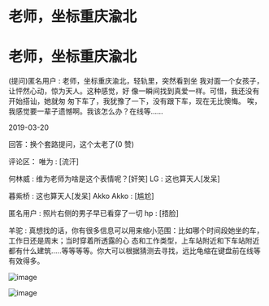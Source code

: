 # 老师，坐标重庆渝北

# 老师，坐标重庆渝北

(提问)匿名用户 : 老师，坐标重庆渝北，轻轨里，突然看到坐 我对面一个女孩子，让怦然心动，惊为天人。这种感觉，好 像一瞬间找到真爱一样。可惜，我还没有开始搭讪，她就匆 匆下车了，我犹豫了一下，没有跟下车，现在无比懊悔。 唉，我感觉要一辈子遗憾啊。我该怎么办？在线等……

2019-03-20

回答：换个套路提问，这个太老了(0 赞)

评论区： 唯为 : [流汗]

何林威 : 维为老师为啥是这个表情呢？[奸笑] LG : 这也算天人[发呆]

暮紫桥 : 这也算天人[发呆] Akko Akko : [尴尬]

匿名用户 : 照片右侧的男子早已看穿了一切 hp : [捂脸]

羊驼 : 真想找的话，你有很多信息可以用来缩小范围：比如哪个时间段她坐的车，工作日还是周末；当时穿着所透露的心 态和工作类型，上车站附近和下车站附近都有什么建筑.....等等等等。你大可以根据猜测去寻找，远比龟缩在键盘前在线等 有效得多。

![image](img/Image_211.png)

![image](img/Image_212.png)